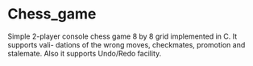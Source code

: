 # Chess_game
Simple 2-player console chess game 8 by 8 grid implemented in C. It supports vali-
dations of the wrong moves, checkmates, promotion and stalemate. Also it supports
Undo/Redo facility.
